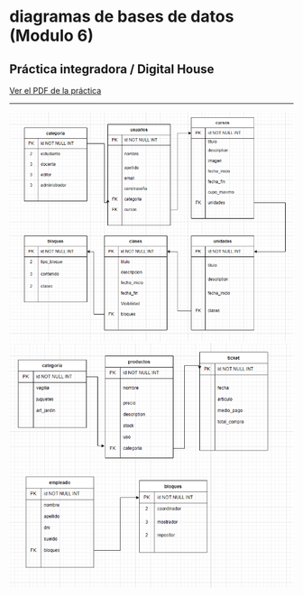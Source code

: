 # diagramas de bases de datos (Modulo 6)
## Práctica integradora / Digital House

<a href="">Ver el PDF de la práctica</a>
<hr>
<img src="https://github.com/YonPalac1/diagrama_BD-M6/blob/master/img1.png">
<img src="https://github.com/YonPalac1/diagrama_BD-M6/blob/master/img2.png">
